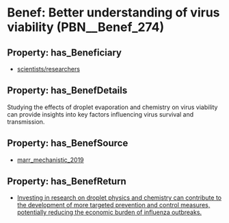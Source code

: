# Benef: __Better understanding of virus viability__ (PBN__Benef_274)

## Property: has_Beneficiary

* [scientists/researchers](../Stakeholder/PBN__Stakeholder_137)

## Property: has_BenefDetails

Studying the effects of droplet evaporation and chemistry on virus viability can provide insights into key factors influencing virus survival and transmission.

## Property: has_BenefSource

* [marr_mechanistic_2019](../Article/PBN__Article_54)

## Property: has_BenefReturn

* [Investing in research on droplet physics and chemistry can contribute to the development of more targeted prevention and control measures, potentially reducing the economic burden of influenza outbreaks.](../BenefReturn/PBN__BenefReturn_286)

